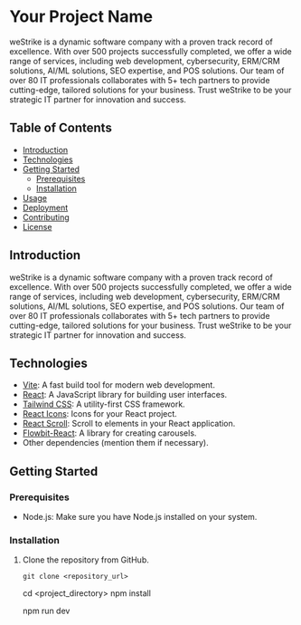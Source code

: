 # Your Project Name

weStrike is a dynamic software company with a proven track record
of excellence. With over 500 projects successfully completed, we
offer a wide range of services, including web development,
cybersecurity, ERM/CRM solutions, AI/ML solutions, SEO expertise,
and POS solutions. Our team of over 80 IT professionals
collaborates with 5+ tech partners to provide cutting-edge,
tailored solutions for your business. Trust weStrike to be your
strategic IT partner for innovation and success.

## Table of Contents

- [Introduction](#introduction)
- [Technologies](#technologies)
- [Getting Started](#getting-started)
  - [Prerequisites](#prerequisites)
  - [Installation](#installation)
- [Usage](#usage)
- [Deployment](#deployment)
- [Contributing](#contributing)
- [License](#license)

## Introduction

weStrike is a dynamic software company with a proven track record
of excellence. With over 500 projects successfully completed, we
offer a wide range of services, including web development,
cybersecurity, ERM/CRM solutions, AI/ML solutions, SEO expertise,
and POS solutions. Our team of over 80 IT professionals
collaborates with 5+ tech partners to provide cutting-edge,
tailored solutions for your business. Trust weStrike to be your
strategic IT partner for innovation and success.

## Technologies

- [Vite](https://vitejs.dev/): A fast build tool for modern web development.
- [React](https://reactjs.org/): A JavaScript library for building user interfaces.
- [Tailwind CSS](https://tailwindcss.com/): A utility-first CSS framework.
- [React Icons](https://react-icons.github.io/react-icons/): Icons for your React project.
- [React Scroll](https://www.npmjs.com/package/react-scroll): Scroll to elements in your React application.
- [Flowbit-React](https://www.npmjs.com/package/flowbit-react): A library for creating carousels.
- Other dependencies (mention them if necessary).

## Getting Started

### Prerequisites

- Node.js: Make sure you have Node.js installed on your system.

### Installation

1. Clone the repository from GitHub.

   ```shell
   git clone <repository_url>
   ```

   cd <project_directory>
   npm install

   npm run dev

